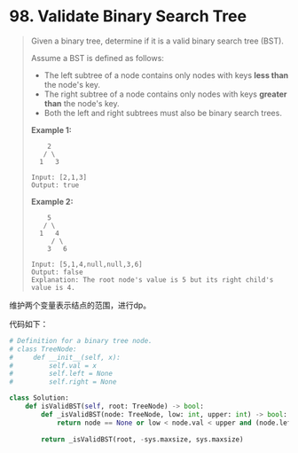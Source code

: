 # 98. Validate Binary Search Tree

> Given a binary tree, determine if it is a valid binary search tree (BST).
>
> Assume a BST is defined as follows:
>
> - The left subtree of a node contains only nodes with keys **less than** the node's key.
> - The right subtree of a node contains only nodes with keys **greater than** the node's key.
> - Both the left and right subtrees must also be binary search trees.
>
>  
>
> **Example 1:**
>
> ```
>     2
>    / \
>   1   3
> 
> Input: [2,1,3]
> Output: true
> ```
>
> **Example 2:**
>
> ```
>     5
>    / \
>   1   4
>      / \
>     3   6
> 
> Input: [5,1,4,null,null,3,6]
> Output: false
> Explanation: The root node's value is 5 but its right child's value is 4.
> ```

维护两个变量表示结点的范围，进行dp。

代码如下：

```python
# Definition for a binary tree node.
# class TreeNode:
#     def __init__(self, x):
#         self.val = x
#         self.left = None
#         self.right = None

class Solution:
    def isValidBST(self, root: TreeNode) -> bool:
        def _isValidBST(node: TreeNode, low: int, upper: int) -> bool:
            return node == None or low < node.val < upper and (node.left == None or _isValidBST(node.left, low, node.val)) and (node.right == None or _isValidBST(node.right, node.val, upper))
        
        return _isValidBST(root, -sys.maxsize, sys.maxsize)
```

